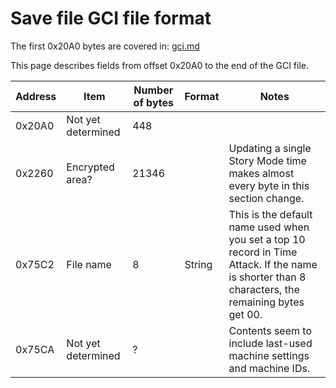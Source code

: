 # Save file GCI file format

The first 0x20A0 bytes are covered in: [gci.md](gci.md)

This page describes fields from offset 0x20A0 to the end of the GCI file.

Address | Item | Number of bytes | Format | Notes
--- | --- | --- | --- | ---
0x20A0 | Not yet determined | 448
0x2260 | Encrypted area? | 21346 | | Updating a single Story Mode time makes almost every byte in this section change.
0x75C2 | File name | 8 | String | This is the default name used when you set a top 10 record in Time Attack. If the name is shorter than 8 characters, the remaining bytes get 00.
0x75CA | Not yet determined | ? | | Contents seem to include last-used machine settings and machine IDs.
